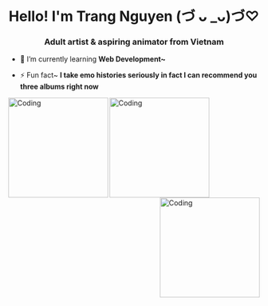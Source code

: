 <h1 align="center">Hello! I'm Trang Nguyen (づ ᴗ _ᴗ)づ♡</h1>
<h3 align="center">Adult artist & aspiring animator from Vietnam</h3>

- 🌱 I’m currently learning **Web Development~**

- ⚡ Fun fact~ **I take emo histories seriously in fact I can recommend you three albums right now**

<img align="left" alt="Coding" width="200" src="https://m.media-amazon.com/images/I/51l5nQgf8fL._UF1000,1000_QL80_.jpg">
<img align="center" alt="Coding" width="200" src="https://f4.bcbits.com/img/a2626390310_10.jpg">
<img align="right" alt="Coding" width="200" src="https://m.media-amazon.com/images/I/81aECQlJWwL._UF1000,1000_QL80_.jpg">


<!--
**TrangNgyns/TrangNgyns** is a ✨ _special_ ✨ repository because its `README.md` (this file) appears on your GitHub profile.

Here are some ideas to get you started:

- 🔭 I’m currently working on ...
- 🌱 I’m currently learning ...
- 👯 I’m looking to collaborate on ...
- 🤔 I’m looking for help with ...
- 💬 Ask me about ...
- 📫 How to reach me: ...
- 😄 Pronouns: ...
- ⚡ Fun fact: ...
-->
